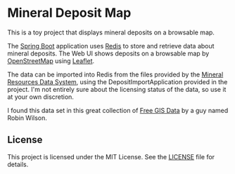 # Mineral Deposit Map

This is a toy project that displays mineral deposits on a browsable map.

The [Spring Boot](https://spring.io/projects/spring-boot) application uses [Redis](https://redis.io) to
store and retrieve data about mineral deposits. The Web UI shows deposits on a browsable map by 
[OpenStreetMap](https://www.openstreetmap.org/) using [Leaflet](https://leafletjs.com/).

The data can be imported into Redis from the files provided by the
[Mineral Resources Data System](http://tin.er.usgs.gov/mrds/), using the DepositImportApplication provided
in the project. I'm not entirely sure about the licensing status of the data, so use it at your own discretion.

I found this data set in this great collection of [Free GIS Data](https://freegisdata.rtwilson.com/) by a guy
named Robin Wilson.

## License

This project is licensed under the MIT License. See the [LICENSE](LICENSE) file for details.

